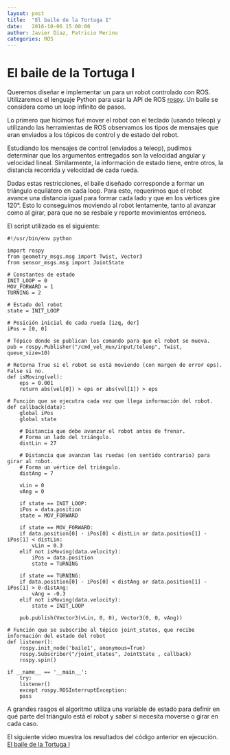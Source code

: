 ```yaml
---
layout: post
title:  "El baile de la Tortuga I"
date:   2016-10-06 15:00:00
author: Javier Díaz, Patricio Merino
categories: ROS
---
```


# El baile de la Tortuga I

Queremos diseñar e implementar un para un robot controlado con ROS. Utilizaremos el lenguaje Python para usar la API de ROS [rospy](http://wiki,ros.org/rospy). Un baile se considera como un loop infinito de pasos.

Lo primero que hicimos fué mover el robot con el teclado (usando teleop) y utilizando las herramientas de ROS observamos los tipos de mensajes que eran enviados a los tópicos de control y de estado del robot.

Estudiando los mensajes de control (enviados a teleop), pudimos determinar que los argumentos entregados son la velocidad angular y velocidad lineal. Similarmente, la información de estado tiene, entre otros, la distancia recorrida y velocidad de cada rueda.

Dadas estas restricciones, el baile diseñado corresponde a formar un triángulo equilátero en cada loop. Para esto, requerimos que el robot avance una distancia igual para formar cada lado y que en los vértices gire 120°. Esto lo conseguimos moviendo al robot lentamente, tanto al avanzar como al girar, para que no se resbale y reporte movimientos erróneos.

El script utilizado es el siguiente:
	
	#!/usr/bin/env python

	import rospy
	from geometry_msgs.msg import Twist, Vector3
	from sensor_msgs.msg import JointState

	# Constantes de estado
	INIT_LOOP = 0
	MOV_FORWARD = 1
	TURNING = 2

	# Estado del robot
	state = INIT_LOOP

	# Posición inicial de cada rueda [izq, der]
	iPos = [0, 0]

	# Tópico donde se publican los comando para que el robot se mueva.
	pub = rospy.Publisher("/cmd_vel_mux/input/teleop", Twist, queue_size=10)

	# Retorna True si el robot se está moviendo (con margen de error eps). False si no.
	def isMoving(vel):
	    eps = 0.001
	    return abs(vel[0]) > eps or abs(vel[1]) > eps

	# Función que se ejecutra cada vez que llega información del robot.
	def callback(data):
	    global iPos
	    global state
	    
	    # Distancia que debe avanzar el robot antes de frenar.
	    # Forma un lado del triángulo.
	    distLin = 27
	    
	    # Distancia que avanzan las ruedas (en sentido contrario) para girar al robot.
	    # Forma un vértice del triángulo.
	    distAng = 7
	    
	    vLin = 0
	    vAng = 0

	    if state == INIT_LOOP:
		iPos = data.position
		state = MOV_FORWARD
	    
	    if state == MOV_FORWARD:
		if data.position[0] - iPos[0] < distLin or data.position[1] - iPos[1] < distLin:
		    vLin = 0.3
		elif not isMoving(data.velocity):
		    iPos = data.position 
		    state = TURNING
	    
	    if state == TURNING:
		if data.position[0] - iPos[0] < distAng or data.position[1] - iPos[1] > 0-distAng:
		    vAng = -0.3
		elif not isMoving(data.velocity):
		    state = INIT_LOOP

	    pub.publish(Vector3(vLin, 0, 0), Vector3(0, 0, vAng))

	# Función que se subscribe al tópico joint_states, que recibe información del estado del robot
	def listener():
	    rospy.init_node('baile1', anonymous=True)
	    rospy.Subscriber("/joint_states", JointState , callback)
	    rospy.spin()

	if __name__ == '__main__':
	    try:
		listener()
	    except rospy.ROSInterruptException:
		pass

A grandes rasgos el algoritmo utiliza una variable de estado para definir en qué parte del triángulo está el robot y saber si necesita moverse o girar en cada caso.


El siguiente video muestra los resultados del código anterior en ejecución. [El baile de la Tortuga I](https://youtu.be/j6XdlPVipDs) 